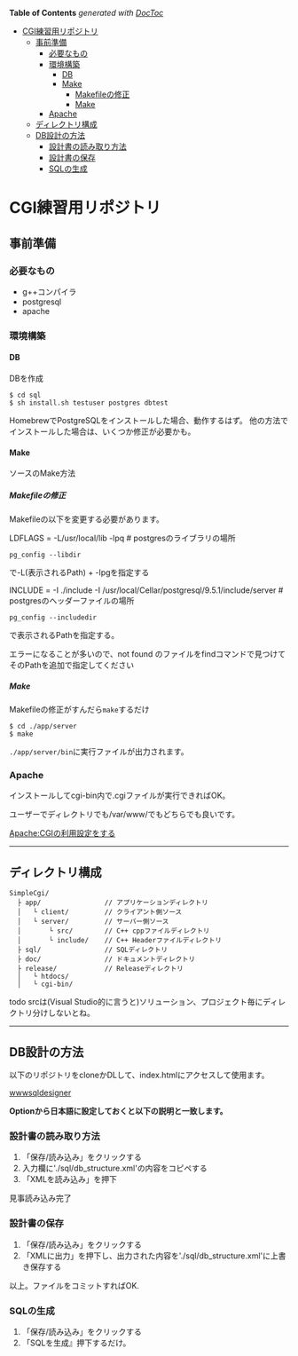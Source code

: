 <!-- START doctoc generated TOC please keep comment here to allow auto update -->
<!-- DON'T EDIT THIS SECTION, INSTEAD RE-RUN doctoc TO UPDATE -->
**Table of Contents**  *generated with [DocToc](https://github.com/thlorenz/doctoc)*

- [CGI練習用リポジトリ](#cgi%E7%B7%B4%E7%BF%92%E7%94%A8%E3%83%AA%E3%83%9D%E3%82%B8%E3%83%88%E3%83%AA)
  - [事前準備](#%E4%BA%8B%E5%89%8D%E6%BA%96%E5%82%99)
    - [必要なもの](#%E5%BF%85%E8%A6%81%E3%81%AA%E3%82%82%E3%81%AE)
    - [環境構築](#%E7%92%B0%E5%A2%83%E6%A7%8B%E7%AF%89)
      - [DB](#db)
      - [Make](#make)
        - [Makefileの修正](#makefile%E3%81%AE%E4%BF%AE%E6%AD%A3)
        - [Make](#make-1)
    - [Apache](#apache)
  - [ディレクトリ構成](#%E3%83%87%E3%82%A3%E3%83%AC%E3%82%AF%E3%83%88%E3%83%AA%E6%A7%8B%E6%88%90)
  - [DB設計の方法](#db%E8%A8%AD%E8%A8%88%E3%81%AE%E6%96%B9%E6%B3%95)
    - [設計書の読み取り方法](#%E8%A8%AD%E8%A8%88%E6%9B%B8%E3%81%AE%E8%AA%AD%E3%81%BF%E5%8F%96%E3%82%8A%E6%96%B9%E6%B3%95)
    - [設計書の保存](#%E8%A8%AD%E8%A8%88%E6%9B%B8%E3%81%AE%E4%BF%9D%E5%AD%98)
    - [SQLの生成](#sql%E3%81%AE%E7%94%9F%E6%88%90)

<!-- END doctoc generated TOC please keep comment here to allow auto update -->

# CGI練習用リポジトリ

## 事前準備

### 必要なもの

- g++コンパイラ
- postgresql
- apache

### 環境構築

#### DB

DBを作成

``` shell
$ cd sql
$ sh install.sh testuser postgres dbtest
```

HomebrewでPostgreSQLをインストールした場合、動作するはず。
他の方法でインストールした場合は、いくつか修正が必要かも。

#### Make

ソースのMake方法

##### Makefileの修正

Makefileの以下を変更する必要があります。

LDFLAGS = -L/usr/local/lib -lpq # postgresのライブラリの場所

`pg_config --libdir`

で-L(表示されるPath) + -lpgを指定する

INCLUDE = -I ./include -I /usr/local/Cellar/postgresql/9.5.1/include/server # postgresのヘッダーファイルの場所

`pg_config --includedir`

で表示されるPathを指定する。

エラーになることが多いので、not found のファイルをfindコマンドで見つけてそのPathを追加で指定してください

##### Make

Makefileの修正がすんだら`make`するだけ

``` shell
$ cd ./app/server
$ make
```

`./app/server/bin`に実行ファイルが出力されます。

### Apache

インストールしてcgi-bin内で.cgiファイルが実行できればOK。

ユーザーでディレクトリでも/var/www/でもどちらでも良いです。

[Apache:CGIの利用設定をする](https://qiita.com/YasuyukiKawai/items/231821dd22a72194b3fb)

---

## ディレクトリ構成

```
SimpleCgi/
  ├ app/                // アプリケーションディレクトリ
  │   └ client/         // クライアント側ソース
  │   └ server/         // サーバー側ソース
  │       └ src/        // C++ cppファイルディレクトリ
  │       └ include/    // C++ Headerファイルディレクトリ
  ├ sql/                // SQLディレクトリ
  ├ doc/                // ドキュメントディレクトリ
  ├ release/            // Releaseディレクトリ
  │   └ htdocs/
  │   └ cgi-bin/

```

todo srcは(Visual Studio的に言うと)ソリューション、プロジェクト毎にディレクトリ分けしないとね。

---

## DB設計の方法

以下のリポジトリをcloneかDLして、index.htmlにアクセスして使用ます。

[wwwsqldesigner](https://github.com/ondras/wwwsqldesigner)

**Optionから日本語に設定しておくと以下の説明と一致します。**

### 設計書の読み取り方法

1. 「保存/読み込み」をクリックする
2. 入力欄に'./sql/db_structure.xml'の内容をコピペする
3. 「XMLを読み込み」を押下

見事読み込み完了


### 設計書の保存

1. 「保存/読み込み」をクリックする
2. 「XMLに出力」を押下し、出力された内容を'./sql/db_structure.xml'に上書き保存する

以上。ファイルをコミットすればOK.

### SQLの生成

1. 「保存/読み込み」をクリックする
2. 「SQLを生成』押下するだけ。
